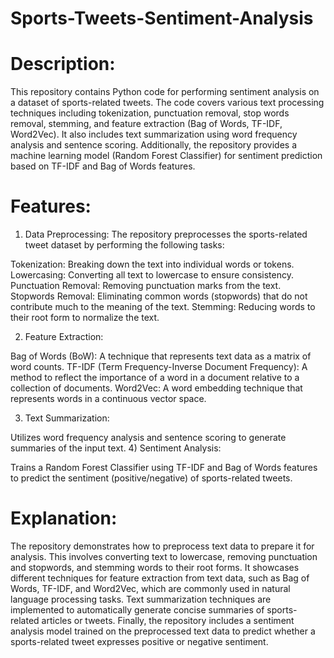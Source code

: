 # Sports-Tweets-Sentiment-Analysis
# Description:
This repository contains Python code for performing sentiment analysis on a dataset of sports-related tweets. The code covers various text processing techniques including tokenization, punctuation removal, stop words removal, stemming, and feature extraction (Bag of Words, TF-IDF, Word2Vec). It also includes text summarization using word frequency analysis and sentence scoring. Additionally, the repository provides a machine learning model (Random Forest Classifier) for sentiment prediction based on TF-IDF and Bag of Words features.

# Features:

1) Data Preprocessing: The repository preprocesses the sports-related tweet dataset by performing the following tasks:

  Tokenization: Breaking down the text into individual words or tokens.
  Lowercasing: Converting all text to lowercase to ensure consistency.
  Punctuation Removal: Removing punctuation marks from the text.
  Stopwords Removal: Eliminating common words (stopwords) that do not contribute much to the meaning of the text.
  Stemming: Reducing words to their root form to normalize the text.

2) Feature Extraction:

  Bag of Words (BoW): A technique that represents text data as a matrix of word counts.
  TF-IDF (Term Frequency-Inverse Document Frequency): A method to reflect the importance of a word in a document relative to a collection of documents.
  Word2Vec: A word embedding technique that represents words in a continuous vector space.

3) Text Summarization:

  Utilizes word frequency analysis and sentence scoring to generate summaries of the input text.
4) Sentiment Analysis:

  Trains a Random Forest Classifier using TF-IDF and Bag of Words features to predict the sentiment (positive/negative) of sports-related tweets.

# Explanation:

The repository demonstrates how to preprocess text data to prepare it for analysis. This involves converting text to lowercase, removing punctuation and stopwords, and stemming words to their root forms.
It showcases different techniques for feature extraction from text data, such as Bag of Words, TF-IDF, and Word2Vec, which are commonly used in natural language processing tasks.
Text summarization techniques are implemented to automatically generate concise summaries of sports-related articles or tweets.
Finally, the repository includes a sentiment analysis model trained on the preprocessed text data to predict whether a sports-related tweet expresses positive or negative sentiment.
